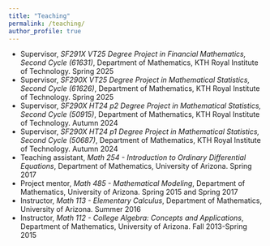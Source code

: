 ```yaml
---
title: "Teaching"
permalink: /teaching/
author_profile: true
---
```


<!-- {% for post in site.talks reversed %}
  {% include archive-single-talk.html %}
{% endfor %} -->

- Supervisor, <i>SF291X VT25 Degree Project in Financial Mathematics, Second Cycle (61631)</i>, Department of Mathematics, KTH Royal Institute of Technology. Spring 2025
- Supervisor, <i>SF290X VT25 Degree Project in Mathematical Statistics, Second Cycle (61626)</i>, Department of Mathematics, KTH Royal Institute of Technology. Spring 2025
- Supervisor, <i>SF290X HT24 p2 Degree Project in Mathematical Statistics, Second Cycle (50915)</i>, Department of Mathematics, KTH Royal Institute of Technology. Autumn 2024
- Supervisor, <i>SF290X HT24 p1 Degree Project in Mathematical Statistics, Second Cycle (50687)</i>, Department of Mathematics, KTH Royal Institute of Technology. Autumn 2024
- Teaching assistant, <i>Math 254 - Introduction to Ordinary Differential Equations</i>, Department of Mathematics, University of Arizona. Spring 2017
- Project mentor, <i>Math 485 - Mathematical Modeling</i>, Department of Mathematics, University of Arizona. Spring 2015 and Spring 2017
- Instructor, <i>Math 113 - Elementary Calculus</i>, Department of Mathematics, University of Arizona. Summer 2016
- Instructor, <i>Math 112 - College Algebra: Concepts and Applications</i>, Department of Mathematics, University of Arizona. Fall 2013-Spring 2015
<br> 
